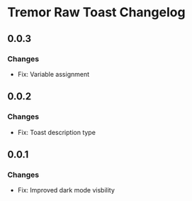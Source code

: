 # Tremor Raw Toast Changelog

## 0.0.3

### Changes

- Fix: Variable assignment

## 0.0.2

### Changes

- Fix: Toast description type

## 0.0.1

### Changes

- Fix: Improved dark mode visbility
